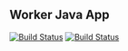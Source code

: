 ## Worker Java App


[![Build Status](http://jenkins.vialactea.mx:8080/buildStatus/icon?job=instavote%2Fworker-build)](http://jenkins.vialactea.mx:8080/job/instavote/job/worker-build/)
[![Build Status](http://jenkins.vialactea.mx:8080/buildStatus/icon?job=instavote%2Fworker-test&subject=UnitTest)](http://jenkins.vialactea.mx:8080/job/instavote/job/worker-test/)
